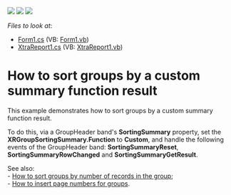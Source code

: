<!-- default badges list -->
![](https://img.shields.io/endpoint?url=https://codecentral.devexpress.com/api/v1/VersionRange/128603538/10.2.3%2B)
[![](https://img.shields.io/badge/Open_in_DevExpress_Support_Center-FF7200?style=flat-square&logo=DevExpress&logoColor=white)](https://supportcenter.devexpress.com/ticket/details/E2536)
[![](https://img.shields.io/badge/📖_How_to_use_DevExpress_Examples-e9f6fc?style=flat-square)](https://docs.devexpress.com/GeneralInformation/403183)
<!-- default badges end -->
<!-- default file list -->
*Files to look at*:

* [Form1.cs](./CS/Report_SortBySum/Form1.cs) (VB: [Form1.vb](./VB/Report_SortBySum/Form1.vb))
* [XtraReport1.cs](./CS/Report_SortBySum/XtraReport1.cs) (VB: [XtraReport1.vb](./VB/Report_SortBySum/XtraReport1.vb))
<!-- default file list end -->
# How to sort groups by a custom summary function result


<p>This example demonstrates how to sort groups by a custom summary function result.</p><p>To do this, via a GroupHeader band's <strong>SortingSummary</strong> property, set the <strong>XRGroupSortingSummary.Function</strong> to <strong>Custom</strong>, and handle the following events of the GroupHeader band: <strong>SortingSummaryReset</strong>, <strong>SortingSummaryRowChanged</strong> and <strong>SortingSummaryGetResult</strong>.</p><p>See also: <br />
- <a href="https://www.devexpress.com/Support/Center/p/E1763">How to sort groups by number of records in the group</a>;<br />
- <a href="https://www.devexpress.com/Support/Center/p/E810">How to insert page numbers for groups</a>.</p>

<br/>


